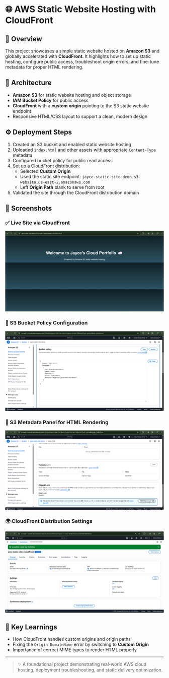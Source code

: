 # 🌐 AWS Static Website Hosting with CloudFront

## 🚀 Overview
This project showcases a simple static website hosted on **Amazon S3** and globally accelerated with **CloudFront**. It highlights how to set up static hosting, configure public access, troubleshoot origin errors, and fine-tune metadata for proper HTML rendering.

## 🧱 Architecture
- **Amazon S3** for static website hosting and object storage
- **IAM Bucket Policy** for public access
- **CloudFront** with a **custom origin** pointing to the S3 static website endpoint
- Responsive HTML/CSS layout to support a clean, modern design

## ⚙️ Deployment Steps
1. Created an S3 bucket and enabled static website hosting
2. Uploaded `index.html` and other assets with appropriate `Content-Type` metadata
3. Configured bucket policy for public read access
4. Set up a CloudFront distribution:
   - Selected **Custom Origin**
   - Used the static site endpoint: `jayce-static-site-demo.s3-website.us-east-2.amazonaws.com`
   - Left **Origin Path** blank to serve from root
5. Validated the site through the CloudFront distribution domain

## 📸 Screenshots

### ✅ Live Site via CloudFront
![Live site](live-site.png)

### 🔐 S3 Bucket Policy Configuration
![Bucket policy](assets/bucket-policy.png)

### 🧾 S3 Metadata Panel for HTML Rendering
![Metadata panel](assets/metadata-panel.png)

### 🌍 CloudFront Distribution Settings
![CloudFront config](assets/cloudfront-settings.png)

## 🧠 Key Learnings
- How CloudFront handles custom origins and origin paths
- Fixing the `Origin DomainName` error by switching to **Custom Origin**
- Importance of correct MIME types to render HTML properly

---

> ✨ A foundational project demonstrating real-world AWS cloud hosting, deployment troubleshooting, and static delivery optimization.
